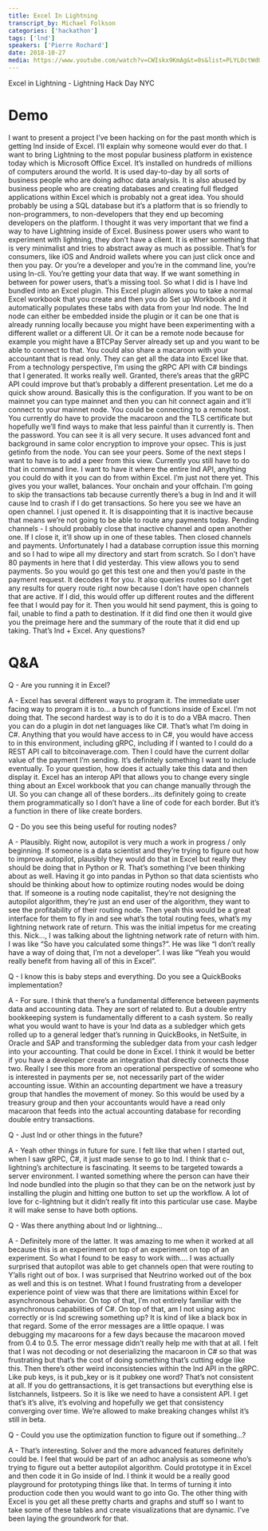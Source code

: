 ```yaml
---
title: Excel In Lightning
transcript_by: Michael Folkson
categories: ['hackathon']
tags: ['lnd']
speakers: ['Pierre Rochard']
date: 2018-10-27
media: https://www.youtube.com/watch?v=CWIskx9KmAg&t=0s&list=PLYLOctWdUBtYBle_aU4WWJJaTekm8bhct&index=5
---
```


Excel in Lightning - Lightning Hack Day NYC

# Demo

I want to present a project I’ve been hacking on for the past month which is getting lnd inside of Excel. I’ll explain why someone would ever do that. I want to bring Lightning to the most popular business platform in existence today which is Microsoft Office Excel. It’s installed on hundreds of millions of computers around the world. It is used day-to-day by all sorts of business people who are doing adhoc data analysis. It is also abused by business people who are creating databases and creating full fledged applications within Excel which is probably not a great idea. You should probably be using a SQL database but it’s a platform that is so friendly to non-programmers, to non-developers that they end up becoming developers on the platform. I thought it was very important that we find a way to have Lightning inside of Excel. Business power users who want to experiment with lightning, they don’t have a client. It is either something that is very minimalist and tries to abstract away as much as possible. That’s for consumers, like iOS and Android wallets where you can just click once and then you pay. Or you’re a developer and you’re in the command line, you’re using ln-cli. You’re getting your data that way. If we want something in between for power users, that’s a missing tool. So what I did is I have lnd bundled into an Excel plugin. This Excel plugin allows you to take a normal Excel workbook that you create and then you do Set up Workbook and it automatically populates these tabs with data from your lnd node. The lnd node can either be embedded inside the plugin or it can be one that is already running locally because you might have been experimenting with a different wallet or a different UI. Or it can be a remote node because for example you might have a BTCPay Server already set up and you want to be able to connect to that. You could also share a macaroon with your accountant that is read only. They can get all the data into Excel like that. From a technology perspective, I’m using the gRPC API with C# bindings that I generated. It works really well. Granted, there’s areas that the gRPC API could improve but that’s probably a different presentation. Let me do a quick show around. Basically this is the configuration. If you want to be on mainnet you can type mainnet and then you can hit connect again and it’ll connect to your mainnet node. You could be connecting to a remote host. You currently do have to provide the macaroon and the TLS certificate but hopefully we’ll find ways to make that less painful than it currently is. Then the password. You can see it is all very secure. It uses advanced font and background in same color encryption to improve your opsec. This is just getinfo from the node. You can see your peers. Some of the next steps I want to have is to add a peer from this view. Currently you still have to do that in command line. I want to have it where the entire lnd API, anything you could do with it you can do from within Excel. I’m just not there yet. This gives you your wallet, balances. Your onchain and your offchain. I’m going to skip the transactions tab because currently there’s a bug in lnd and it will cause lnd to crash if I do get transactions. So here you see we have an open channel. I just opened it. It is disappointing that it is inactive because that means we’re not going to be able to route any payments today. Pending channels - I should probably close that inactive channel and open another one. If I close it, it’ll show up in one of these tables. Then closed channels and payments. Unfortunately I had a database corruption issue this morning and so I had to wipe all my directory and start from scratch. So I don’t have 80 payments in here that I did yesterday. This view allows you to send payments. So you would go get this test one and then you’d paste in the payment request. It decodes it for you. It also queries routes so I don’t get any results for query route right now because I don’t have open channels that are active. If I did, this would offer up different routes and the different fee that I would pay for it. Then you would hit send payment, this is going to fail, unable to find a path to destination. If it did find one then it would give you the preimage here and the summary of the route that it did end up taking. That’s lnd + Excel. Any questions?

# Q&A

Q - Are you running it in Excel?

A - Excel has several different ways to program it. The immediate user facing way to program it is to… a bunch of functions inside of Excel. I’m not doing that. The second hardest way is to do it is to do a VBA macro. Then you can do a plugin in dot net languages like C#. That’s what I’m doing in C#. Anything that you would have access to in C#, you would have access to in this environment, including gRPC, including if I wanted to I could do a REST API call to bitcoinaverage.com. Then I could have the current dollar value of the payment I’m sending. It’s definitely something I want to include eventually. To your question, how does it actually take this data and then display it. Excel has an interop API that allows you to change every single thing about an Excel workbook that you can change manually through the UI. So you can change all of these borders…its definitely going to create them programmatically so I don’t have a line of code for each border. But it’s a function in there of like create borders.

Q - Do you see this being useful for routing nodes?

A - Plausibly. Right now, autopilot is very much a work in progress / only beginning. If someone is a data scientist and they’re trying to figure out how to improve autopilot, plausibly they would do that in Excel but really they should be doing that in Python or R. That’s something I’ve been thinking about as well. Having it go into pandas in Python so that data scientists who should be thinking about how to optimize routing nodes would be doing that. If someone is a routing node capitalist, they’re not designing the autopilot algorithm, they’re just an end user of the algorithm, they want to see the profitability of their routing node. Then yeah this would be a great interface for them to fly in and see what’s the total routing fees, what’s my lightning network rate of return. This was the initial impetus for me creating this. Nick…, I was talking about the lightning network rate of return with him. I was like “So have you calculated some things?”. He was like “I don’t really have a way of doing that, I’m not a developer”. I was like “Yeah you would really benefit from having all of this in Excel”.

Q - I know this is baby steps and everything. Do you see a QuickBooks implementation?

A - For sure. I think that there’s a fundamental difference between payments data and accounting data. They are sort of related to. But a double entry bookkeeping system is fundamentally different to a cash system. So really what you would want to have is your lnd data as a subledger which gets rolled up to a general ledger that’s running in QuickBooks, in NetSuite, in Oracle and SAP and transforming the subledger data from your cash ledger into your accounting. That could be done in Excel. I think it would be better if you have a developer create an integration that directly connects those two. Really I see this more from an operational perspective of someone who is interested in payments per se, not necessarily part of the wider accounting issue. Within an accounting department   we have a treasury group that handles the movement of money. So this would be used by a treasury group and then your accountants would have a read only macaroon that feeds into the actual accounting database for recording double entry transactions.

Q - Just lnd or other things in the future?

A - Yeah other things in future for sure. I felt like that when I started out, when I saw gRPC, C#, it just made sense to go to lnd. I think that c-lightning’s architecture is fascinating. It seems to be targeted towards a server environment. I wanted something where the person can have their lnd node bundled into the plugin so that they can be on the network just by installing the plugin and hitting one button to set up the workflow. A lot of love for c-lightning but it didn’t really fit into this particular use case. Maybe it will make sense to have both options.

Q - Was there anything about lnd or lightning…

A - Definitely more of the latter. It was amazing to me when it worked at all because this is an experiment on top of an experiment on top of an experiment. So what I found to be easy to work with…. I was actually surprised that autopilot was able to get channels open that were routing to Y’alls right out of box. I was surprised that Neutrino worked out of the box as well and this is on testnet. What I found frustrating from a developer experience point of view was that there are limitations within Excel for asynchronous behavior. On top of that, I’m not entirely familiar with the asynchronous capabilities of C#. On top of that, am I not using async correctly or is lnd screwing something up? It is kind of like a black box in that regard. Some of the error messages are a little opaque. I was debugging my macaroons for a few days because the macaroon moved from 0.4 to 0.5. The error message didn’t really help me with that at all. I felt that I was not decoding or not deserializing the macaroon in C# so that was frustrating but that’s the cost of doing something that’s cutting edge like this. Then there’s other weird inconsistencies within the lnd API in the gRPC. Like pub keys, is it pub_key or is it pubkey one word? That’s not consistent at all. If you do gettransactions, it is get transactions but everything else is listchannels, listpeers. So it is like we need to have a consistent API. I get that’s it’s alive, it’s evolving and hopefully we get that consistency converging over time. We’re allowed to make breaking changes whilst it’s still in beta.

Q - Could you use the optimization function to figure out if something…?

A - That’s interesting. Solver and the more advanced features definitely could be. I feel that would be part of an adhoc analysis as someone who’s trying to figure out a better autopilot algorithm. Could prototype it in Excel and then code it in Go inside of lnd. I think it would be a really good playground for prototyping things like that. In terms of turning it into production code then you would want to go into Go. The other thing with Excel is you get all these pretty charts and graphs and stuff so I want to take some of these tables and create visualizations that are dynamic. I’ve been laying the groundwork for that.
